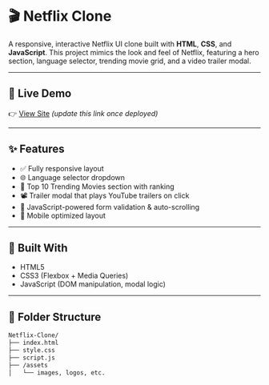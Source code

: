 
# 🎬 Netflix Clone

A responsive, interactive Netflix UI clone built with **HTML**, **CSS**, and **JavaScript**. This project mimics the look and feel of Netflix, featuring a hero section, language selector, trending movie grid, and a video trailer modal.

---

## 🚀 Live Demo

👉 [View Site](https://DS123-ally.github.io/Netflix-Clone/) *(update this link once deployed)*

---

## ✨ Features

- ✅ Fully responsive layout
- 🌐 Language selector dropdown
- 🎥 Top 10 Trending Movies section with ranking
- 📽️ Trailer modal that plays YouTube trailers on click
- 🧠 JavaScript-powered form validation & auto-scrolling
- 📱 Mobile optimized layout

---

## 🧱 Built With

- HTML5
- CSS3 (Flexbox + Media Queries)
- JavaScript (DOM manipulation, modal logic)

---

## 📂 Folder Structure

```bash
Netflix-Clone/
├── index.html
├── style.css
├── script.js
├── /assets
│   └── images, logos, etc.
